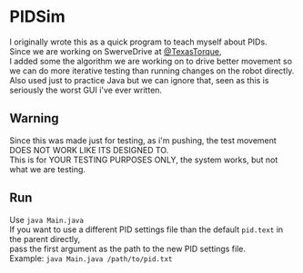 # PIDSim
I originally wrote this as a quick program to teach myself about PIDs.\
Since we are working on SwerveDrive at [@TexasTorque](https://github.com/TexasTorque),\
I added some the algorithm we are working on to drive better movement so we can do more iterative
testing than running changes on the robot directly.\
Also used just to practice Java but we can ignore that, seen as this is seriously the worst GUI i've ever written.
## Warning
Since this was made just for testing, as i'm pushing, the test movement DOES NOT WORK LIKE ITS DESIGNED TO.\
This is for YOUR TESTING PURPOSES ONLY, the system works, but not what we are testing.
## Run
Use ```java Main.java```\
If you want to use a different PID settings file than the default ```pid.text``` in the parent directly,\
pass the first argument as the path to the new PID settings file.\
Example: ```java Main.java /path/to/pid.txt```